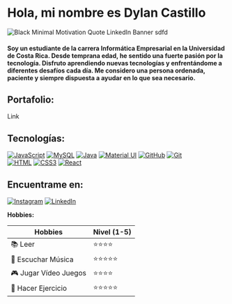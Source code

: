 
# Hola, mi nombre es Dylan Castillo 

![Black Minimal Motivation Quote LinkedIn Banner sdfd](https://github.com/QuiqueCode/QuiqueCode/assets/149546547/d744501f-8c7a-4189-afda-6744e05780c4)


#### Soy un estudiante de la carrera Informática Empresarial en la Universidad de Costa Rica. Desde temprana edad, he sentido una fuerte pasión por la tecnología. Disfruto aprendiendo nuevas tecnologías y enfrentándome a diferentes desafíos cada día. Me considero una persona ordenada, paciente y siempre dispuesta a ayudar en lo que sea necesario.

**Portafolio:**
---
Link

**Tecnologías:**
---
[![JavaScript](https://img.shields.io/badge/build-JavaScript-JavaScript?style=for-the-badge&logo=javaScript&logoColor=white&label=%20&labelColor=black&color=%23F0DB4F&cacheSeconds=3600)]() [![MySQL](https://img.shields.io/badge/build-MySql-MySql?style=for-the-badge&logo=MySql&logoColor=white&label=%20&labelColor=black&color=%234479A1&cacheSeconds=3600)]() [![Java](https://img.shields.io/badge/Java-ED8B00?style=for-the-badge&logo=openjdk&logoColor=white&labelColor=black)]()
[![Material UI](https://img.shields.io/badge/build-Material%20UI-React?style=for-the-badge&logo=mui&logoColor=white&label=%20&labelColor=black&color=%2361DBFB&cacheSeconds=3600)]() [![GitHub](https://img.shields.io/badge/build-GitHub-GitHub?style=for-the-badge&logo=GitHub&logoColor=white&label=%20&labelColor=black&color=%23181717&cacheSeconds=3600)]() [![Git](https://img.shields.io/badge/any_text-Git-Git?style=for-the-badge&logo=Git&logoColor=white&label=%20&labelColor=black&color=%23F05032&cacheSeconds=3600)]()  
[![HTML](https://img.shields.io/badge/any_HTML-HTML-%23E34F26?style=for-the-badge&logo=html5&logoColor=white&label=%20&labelColor=black&color=%23E34F26&cacheSeconds=3600)]() [![CSS3](https://img.shields.io/badge/any_css3-css3-%231572B6?style=for-the-badge&logo=css3&logoColor=white&label=%20&labelColor=black&color=%231572B6&cacheSeconds=3600)]() [![React](https://img.shields.io/badge/any_React-React-%2361DAFB?style=for-the-badge&logo=React&logoColor=white&label=%20&labelColor=black&color=%2361DAFB&cacheSeconds=3600)]()

Encuentrame en:
---
[![Instagram](https://img.shields.io/badge/Instagram-@dc_1314-F7DF1E?style=for-the-badge&logo=instagram&logoColor=white&labelColor=101010)](https://www.instagram.com/d_c1314/)
[![LinkedIn](https://img.shields.io/badge/LinkedIn-Dylan_Castilo-0e76a8?style=for-the-badge&logo=linkedin&logoColor=white&labelColor=101010)]()

**Hobbies:** 

| Hobbies            | Nivel (1-5) |
|--------------------|-------------|
| 📚 Leer              |⭐⭐⭐⭐ |
| 🎸 Escuchar Música   |⭐⭐⭐⭐⭐ |
| 🎮 Jugar Vídeo Juegos|⭐⭐⭐⭐ | 
| 🚴 Hacer Ejercicio   |⭐⭐⭐⭐⭐ |
<!--
**QuiqueCode/QuiqueCode** is a ✨ _special_ ✨ repository because its `README.md` (this file) appears on your GitHub profile.

Here are some ideas to get you started:

- 🔭 I’m currently working on ...
- 🌱 I’m currently learning ...
- 👯 I’m looking to collaborate on ...
- 🤔 I’m looking for help with ...
- 💬 Ask me about ...
- 📫 How to reach me: ...
- 😄 Pronouns: ...
- ⚡ Fun fact: ...
-->

